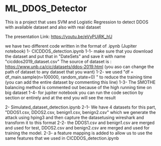 # ML_DDOS_Detector
This is a project that uses SVM and Logistic Regression to detect DDOS with available dataset and also with real dataset

The presentation Link:
https://youtu.be/eVyPUjRK_hU

we have two different code written in the format of .ipynb (Jupiter notebook)
1- CICDDOS_detection.ipynb
1-1- make sure that you download the dataset and put that in "DateSets" and save it with name "cicddos2019_dataset.csv" 
The source of dataset is : https://www.unb.ca/cic/datasets/ddos-2019.html
(you aso can change the path of dataset to any dataset that you want)
1-2- we used "df = df_main.sample(n=100000, random_state=0) " to reduce the training time  (you can add the entire dataset by commenting this line)
1-3- The SMOTHE balancing method is commented out because of the high running time on big dataset
1-4- for jupiter notebook you can run the code section by section or entirely and at the end you will see the result

2- Simulated_dataset_detection.ipynb
2-1- We have 4 datasets for this part, "DDOS1.csv, DDOS2.csv, benign1.csv, benign2.csv" which we generate the attack using hping3 and
 then capture the datasetusing wireshark and transform it to this format
2-2- the DDOS1.csv and benign1.csv are merged and used for test, DDOS2.csv and benign2.csv are merged and used for training the model.
2-3- a feature mapping is added to allow us to use the same features that we used in CICDDOS_detection.ipynb

